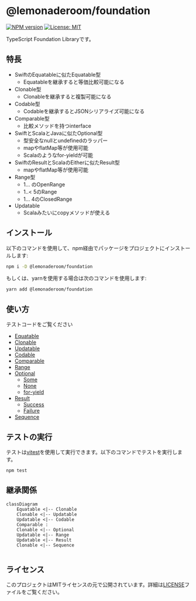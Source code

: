 # @lemonaderoom/foundation

[![NPM version](https://img.shields.io/npm/v/@lemonaderoom/foundation.svg?style=flat)](https://npmjs.org/package/@lemonaderoom/foundation)
[![License: MIT](https://img.shields.io/badge/License-MIT-yellow.svg)](https://opensource.org/licenses/MIT)

TypeScript Foundation Libraryです。

## 特長

- SwiftのEquatableに似たEquatable型
  - Equatableを継承すると等価比較可能になる
- Clonable型
  - Clonableを継承すると複製可能になる
- Codable型
  - Codableを継承するとJSONシリアライズ可能になる
- Comparable型
  - 比較メソッドを持つinterface
- SwiftとScalaとJavaに似たOptional型
  - 型安全なnullとundefinedのラッパー
  - mapやflatMap等が使用可能
  - Scalaのようなfor-yieldが可能
- SwiftのResultとScalaのEitherに似たResult型
  - mapやflatMap等が使用可能
- Range型
  - 1...  のOpenRange
  - 1..< 5のRange
  - 1... 4のClosedRange
- Updatable
  - Scalaみたいにcopyメソッドが使える

## インストール

以下のコマンドを使用して、npm経由でパッケージをプロジェクトにインストールします:

```bash
npm i -D @lemonaderoom/foundation
```

もしくは、yarnを使用する場合は次のコマンドを使用します:

```bash
yarn add @lemonaderoom/foundation
```

## 使い方

テストコードをご覧ください

- [Equatable](src/equality/equatable.test.ts)
- [Clonable](src/clone/clonable.test.ts)
- [Updatable](src/update/updatable.test.ts)
- [Codable](src/codable/codable.test.ts)
- [Comparable](src/compare/iComparable.test.ts)
- [Range](src/range/range.test.ts)
- [Optional](src/optional/optional.test.ts)
  - [Some](src/optional/some.test.ts)
  - [None](src/optional/none.test.ts)
  - [for-yield](src/for/optional-for.test.ts)
- [Result](src/result/result.test.ts)
  - [Success](src/result/success.test.ts)
  - [Failure](src/result/failure.test.ts)
- [Sequence](src/sequence/sequence.test.ts)

## テストの実行

テストは[vitest](https://github.com/vitest-dev/vitest)を使用して実行できます。以下のコマンドでテストを実行します。

```bash
npm test
```

## 継承関係

```mermaid
classDiagram
    Equatable <|-- Clonable
    Clonable <|-- Updatable
    Updatable <|-- Codable
    Comparable : 
    Clonable <|-- Optional
    Updatable <|-- Range
    Updatable <|-- Result
    Clonable <|-- Sequence
 
```

## ライセンス

このプロジェクトはMITライセンスの元で公開されています。詳細は[LICENSE](LICENSE)ファイルをご覧ください。
